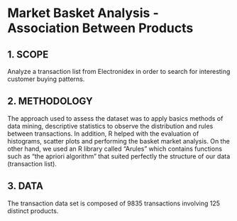 # Market Basket Analysis - Association Between Products

## 1.	SCOPE
Analyze a transaction list from Electronidex in order to search for interesting customer buying patterns.
##

## 2.	METHODOLOGY
The approach used to assess the dataset was to apply basics methods of data mining, descriptive statistics to observe the distribution and rules between transactions.
In addition, R helped with the evaluation of histograms, scatter plots and performing the basket market analysis.
On the other hand, we used an R library called “Arules” which contains functions such as “the apriori algorithm” that suited perfectly the structure of our data (transaction list).
##

## 3.	DATA
The transaction data set is composed of 9835 transactions involving 125 distinct products. 
##